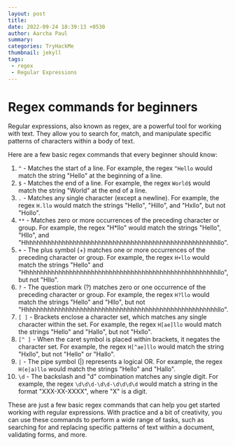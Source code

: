 ```yaml
---
layout: post
title: 
date: 2022-09-24 18:39:13 +0530
author: Aarcha Paul
summary: 
categories: TryHackMe
thumbnail: jekyll
tags:
 - regex
 - Regular Expressions
---
```

# Regex commands for beginners

Regular expressions, also known as regex, are a powerful tool for working with text. They allow you to search for, match, and manipulate specific patterns of characters within a body of text.

Here are a few basic regex commands that every beginner should know:

1.  `^` - Matches the start of a line. For example, the regex `^Hello` would match the string "Hello" at the beginning of a line.
2.  `$` - Matches the end of a line. For example, the regex `World$` would match the string "World" at the end of a line.
3.  `.` - Matches any single character (except a newline). For example, the regex `H.llo` would match the strings "Hello", "Hillo", and "Hxllo", but not "Hollo".
4.  `**` - Matches zero or more occurrences of the preceding character or group. For example, the regex "H*llo" would match the strings "Hello", "Hllo", and "Hhhhhhhhhhhhhhhhhhhhhhhhhhhhhhhhhhhhhhhhhhhhhhhhhhhhhhllo".
5.  `+` - The plus symbol (+) matches one or more occurrences of the preceding character or group. For example, the regex `H+llo` would match the strings "Hello" and "Hhhhhhhhhhhhhhhhhhhhhhhhhhhhhhhhhhhhhhhhhhhhhhhhhhhhhhllo", but not "Hllo".
6.  `?` - The question mark (?) matches zero or one occurrence of the preceding character or group. For example, the regex `H?llo` would match the strings "Hello" and "Hllo", but not "Hhhhhhhhhhhhhhhhhhhhhhhhhhhhhhhhhhhhhhhhhhhhhhhhhhhhhhllo".
7.  `[ ]` - Brackets enclose a character set, which matches any single character within the set. For example, the regex `H[ae]llo` would match the strings "Hello" and "Hallo", but not "Hxllo".
8.  `[^ ]` - When the caret symbol is placed within brackets, it negates the character set. For example, the regex `H[^ae]llo` would match the string "Hxllo", but not "Hello" or "Hallo".
9.  `|` - The pipe symbol (|) represents a logical OR. For example, the regex `H(e|a)llo` would match the strings "Hello" and "Hallo".
10.  `\d` - The backslash and "d" combination matches any single digit. For example, the regex `\d\d\d-\d\d-\d\d\d\d` would match a string in the format "XXX-XX-XXXX", where "X" is a digit.

These are just a few basic regex commands that can help you get started working with regular expressions. With practice and a bit of creativity, you can use these commands to perform a wide range of tasks, such as searching for and replacing specific patterns of text within a document, validating forms, and more.